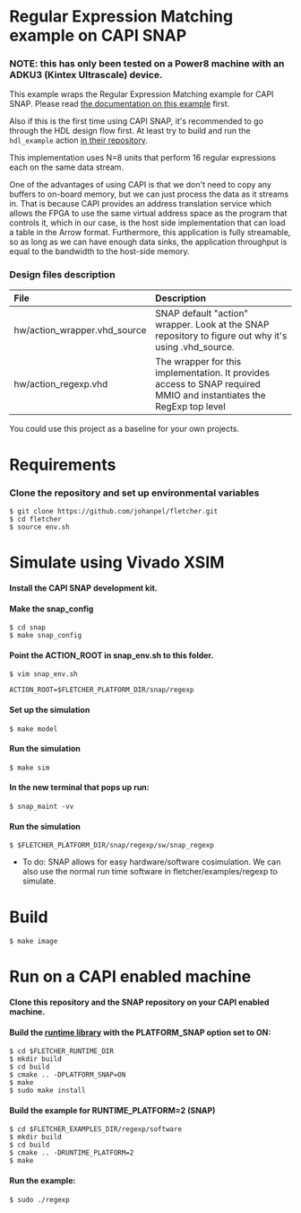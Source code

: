 # Regular Expression Matching example on CAPI SNAP

### NOTE: this has only been tested on a Power8 machine with an ADKU3 (Kintex Ultrascale) device.

This example wraps the Regular Expression Matching example for CAPI SNAP. Please read 
[the documentation on this example](../../../examples/regexp) first.

Also if this is the first time using CAPI SNAP, it's recommended to go through the HDL 
design flow first. At least try to build and run the `hdl_example` action 
[in their repository](https://github.com/open-power/snap).

This implementation uses N=8 units that perform 16 regular expressions each on the same
data stream.

One of the advantages of using CAPI is that we don't need to copy any buffers to on-board
memory, but we can just process the data as it streams in. That is because CAPI provides
an address translation service which allows the FPGA to use the same virtual address space
as the program that controls it, which in our case, is the host side implementation that
can load a table in the Arrow format. Furthermore, this application is fully streamable,
so as long as we can have enough data sinks, the application throughput is equal to the
bandwidth to the host-side memory.

### Design files description

| File                   | Description                                                                                                       |
| :--------------------- | :---------------------------------------------------------------------------------------------------------------- |
| hw/action_wrapper.vhd_source  | SNAP default "action" wrapper. Look at the SNAP repository to figure out why it's using .vhd_source. |
| hw/action_regexp.vhd   | The wrapper for this implementation. It provides access to SNAP required MMIO and instantiates the RegExp top level |

You could use this project as a baseline for your own projects.

# Requirements

### Clone the repository and set up environmental variables
    $ git clone https://github.com/johanpel/fletcher.git
    $ cd fletcher
    $ source env.sh
    
# Simulate using Vivado XSIM

#### Install the CAPI SNAP development kit.

#### Make the snap_config
    
    $ cd snap
    $ make snap_config
    
#### Point the ACTION_ROOT in snap_env.sh to this folder.

    $ vim snap_env.sh
    
    ACTION_ROOT=$FLETCHER_PLATFORM_DIR/snap/regexp

#### Set up the simulation
    
    $ make model
    
#### Run the simulation

    $ make sim
    
#### In the new terminal that pops up run:

    $ snap_maint -vv
    
#### Run the simulation

    $ $FLETCHER_PLATFORM_DIR/snap/regexp/sw/snap_regexp
    
* To do: SNAP allows for easy hardware/software cosimulation. We can also use the normal
  run time software in fletcher/examples/regexp to simulate.

# Build
    
    $ make image
    
# Run on a CAPI enabled machine

#### Clone this repository and the SNAP repository on your CAPI enabled machine.
 
#### Build the [runtime library](../../../runtime) with the PLATFORM_SNAP option set to ON:

    $ cd $FLETCHER_RUNTIME_DIR
    $ mkdir build
    $ cd build
    $ cmake .. -DPLATFORM_SNAP=ON
    $ make
    $ sudo make install

#### Build the example for RUNTIME_PLATFORM=2 (SNAP)

    $ cd $FLETCHER_EXAMPLES_DIR/regexp/software
    $ mkdir build
    $ cd build
    $ cmake .. -DRUNTIME_PLATFORM=2
    $ make

#### Run the example:

    $ sudo ./regexp 

